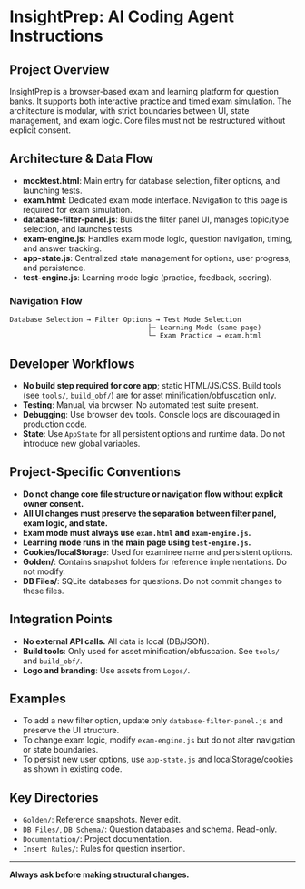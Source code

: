 # InsightPrep: AI Coding Agent Instructions

## Project Overview
InsightPrep is a browser-based exam and learning platform for question banks. It supports both interactive practice and timed exam simulation. The architecture is modular, with strict boundaries between UI, state management, and exam logic. Core files must not be restructured without explicit consent.

## Architecture & Data Flow
- **mocktest.html**: Main entry for database selection, filter options, and launching tests.
- **exam.html**: Dedicated exam mode interface. Navigation to this page is required for exam simulation.
- **database-filter-panel.js**: Builds the filter panel UI, manages topic/type selection, and launches tests.
- **exam-engine.js**: Handles exam mode logic, question navigation, timing, and answer tracking.
- **app-state.js**: Centralized state management for options, user progress, and persistence.
- **test-engine.js**: Learning mode logic (practice, feedback, scoring).

### Navigation Flow
```
Database Selection → Filter Options → Test Mode Selection
                                  ├─ Learning Mode (same page)
                                  └─ Exam Practice → exam.html
```

## Developer Workflows
- **No build step required for core app**; static HTML/JS/CSS. Build tools (see `tools/`, `build_obf/`) are for asset minification/obfuscation only.
- **Testing**: Manual, via browser. No automated test suite present.
- **Debugging**: Use browser dev tools. Console logs are discouraged in production code.
- **State**: Use `AppState` for all persistent options and runtime data. Do not introduce new global variables.

## Project-Specific Conventions
- **Do not change core file structure or navigation flow without explicit owner consent.**
- **All UI changes must preserve the separation between filter panel, exam logic, and state.**
- **Exam mode must always use `exam.html` and `exam-engine.js`.**
- **Learning mode runs in the main page using `test-engine.js`.**
- **Cookies/localStorage**: Used for examinee name and persistent options.
- **Golden/**: Contains snapshot folders for reference implementations. Do not modify.
- **DB Files/**: SQLite databases for questions. Do not commit changes to these files.

## Integration Points
- **No external API calls.** All data is local (DB/JSON).
- **Build tools**: Only used for asset minification/obfuscation. See `tools/` and `build_obf/`.
- **Logo and branding**: Use assets from `Logos/`.

## Examples
- To add a new filter option, update only `database-filter-panel.js` and preserve the UI structure.
- To change exam logic, modify `exam-engine.js` but do not alter navigation or state boundaries.
- To persist new user options, use `app-state.js` and localStorage/cookies as shown in existing code.

## Key Directories
- `Golden/`: Reference snapshots. Never edit.
- `DB Files/`, `DB Schema/`: Question databases and schema. Read-only.
- `Documentation/`: Project documentation.
- `Insert Rules/`: Rules for question insertion.

---
**Always ask before making structural changes.**

